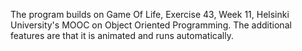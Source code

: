 The program builds on Game Of Life, Exercise 43, Week 11, Helsinki University's MOOC on Object Oriented Programming.
The additional features are that it is animated and runs automatically.
